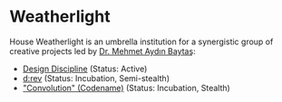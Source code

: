 # Weatherlight

House Weatherlight is an umbrella institution for a synergistic group of creative projects led by [Dr. Mehmet Aydın Baytaş](http://baytas.net/):

- [Design Discipline](http://designdisciplin.com) (Status: Active)
- [d:rev](http://drev.io/) (Status: Incubation, Semi-stealth)
- ["Convolution" (Codename)](https://bugle-chihuahua-cnmm.squarespace.com/) (Status: Incubation, Stealth)
